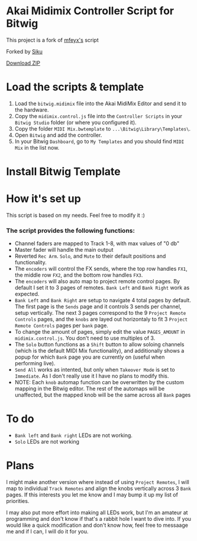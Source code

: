# Akai Midimix Controller Script for Bitwig
This project is a fork of [mfeyx's](https://github.com/mfeyx/akai-midimix-bitwig) script

Forked by [Siku](https://siku.studio/)

[Download ZIP](https://github.com/SikuAudio/akai-midimix-bitwig/archive/refs/heads/main.zip)

# Load the scripts & template

1. Load the `bitwig.midimix` file into the Akai MidiMix Editor and send it to the hardware.
2. Copy the `midimix.control.js` file into the `Controller Scripts` in your `Bitwig Studio` folder (or where you configured it).
3. Copy the folder `MIDI Mix.bwtemplate` to `...\Bitwig\Library\Templates\`.
4. Open `Bitwig` and add the controller.
5. In your Bitwig `Dashboard`, go to `My Templates` and you should find `MIDI Mix` in the list now.

# Install Bitwig Template


# How it's set up

This script is based on my needs. Feel free to modify it :)


### The script provides the following functions:

- Channel faders are mapped to Track 1-8, with max values of "0 db"
- Master fader will handle the main output
- Reverted `Rec Arm`. `Solo`, and `Mute` to their default positions and functionality.
- The `encoders` will control the FX sends, where the top row handles `FX1`, the middle row `FX2`, and the bottom row handles `FX3`.
- The `encoders` will also auto map to project remote control pages. By default I set it to 3 pages of remotes. `Bank Left` and `Bank Right` work as expected.
- `Bank Left` and `Bank Right` are setup to navigate 4 total pages by default. The first page is the `Sends` page and it controls 3 sends per channel, setup vertically. The next 3 pages correspond to the 9 `Project Remote Controls` pages, and the `knobs` are layed out horizontaly to fit 3 `Project Remote Controls` pages per `bank` page.
- To change the amount of pages, simply edit the value `PAGES_AMOUNT` in `midimix.control.js`. You don't need to use multiples of 3.
- The `Solo` button functions as a `Shift` button to allow soloing channels (which is the default MIDI Mix functionality), and additionally shows a popup for which `Bank` page you are currently on (useful when performing live).
- `Send All` works as intented, but only when `Takeover Mode` is set to `Immediate`. As I don't really use it I have no plans to modify this.
- NOTE: Each `knob` automap function can be overwritten by the custom mapping in the Bitwig editor. The rest of the automaps will be unaffected, but the mapped knob will be the same across all `Bank` pages

# To do

- `Bank left` and `Bank right` LEDs are not working.
- `Solo` LEDs are not working

# Plans

I might make another version where instead of using `Project Remotes`, I will map to individual `Track Remotes` and align the knobs vertically across 3 `Bank` pages. If this interests you let me know and I may bump it up my list of priorities.

I may also put more effort into making all LEDs work, but I'm an amateur at programming and don't know if that's a rabbit hole I want to dive into. If you would like a quick modification and don't know how, feel free to messaage me and if I can, I will do it for you.
